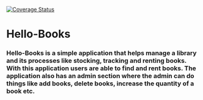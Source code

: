 [![Coverage Status](https://coveralls.io/repos/github/nosisky/Hello-Books/badge.svg?branch=implement-tests)](https://coveralls.io/github/nosisky/Hello-Books?branch=implement-tests)
# Hello-Books 
### Hello-Books is a simple application that helps manage a library and its processes like stocking, tracking and renting books. With this application users are able to find and rent books. The application also has an admin section where the admin can do things like add books, delete books, increase the quantity of a book etc.

